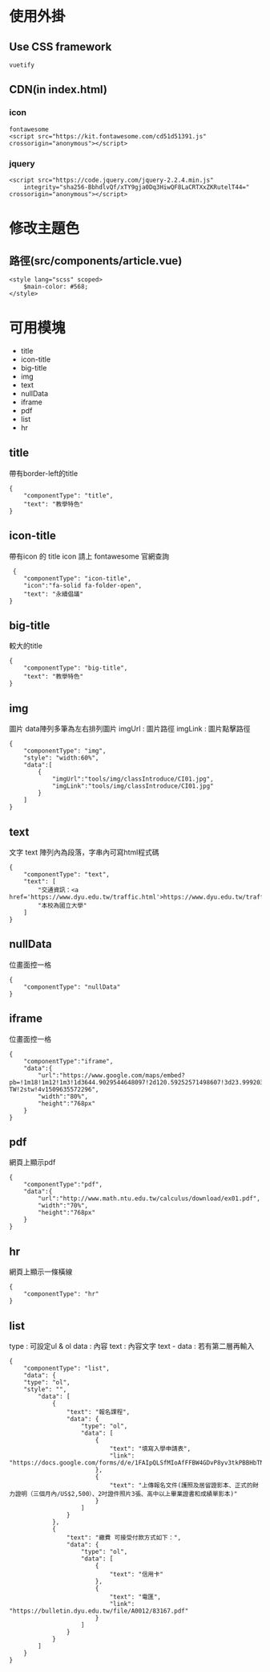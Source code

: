 # 使用外掛
## Use CSS framework  
```
vuetify
```
## CDN(in index.html)
### icon
```
fontawesome
<script src="https://kit.fontawesome.com/cd51d51391.js" crossorigin="anonymous"></script>
```
### jquery
```
<script src="https://code.jquery.com/jquery-2.2.4.min.js"
    integrity="sha256-BbhdlvQf/xTY9gja0Dq3HiwQF8LaCRTXxZKRutelT44=" crossorigin="anonymous"></script>
```

# 修改主題色
## 路徑(src/components/article.vue)
```
<style lang="scss" scoped>
    $main-color: #568;
</style>
```
# 可用模塊
- title
- icon-title
- big-title
- img
- text
- nullData
- iframe
- pdf
- list
- hr

## title
帶有border-left的title
```
{
    "componentType": "title",
    "text": "教學特色"
}

```
## icon-title
帶有icon 的 title
icon 請上 fontawesome 官網查詢
```
 {
    "componentType": "icon-title",
    "icon":"fa-solid fa-folder-open",
    "text": "永續倡議"
}
```
## big-title
較大的title
```
{
    "componentType": "big-title",
    "text": "教學特色"
}

```
## img
圖片
data陣列多筆為左右排列圖片
imgUrl : 圖片路徑
imgLink : 圖片點擊路徑
```
{
    "componentType": "img",
    "style": "width:60%",
    "data":[
        {
            "imgUrl":"tools/img/classIntroduce/CI01.jpg",
            "imgLink":"tools/img/classIntroduce/CI01.jpg"
        }
    ]
}
```
## text
文字
text 陣列內為段落，字串內可寫html程式碼
```
{
    "componentType": "text",
    "text": [
        "交通資訊：<a href='https://www.dyu.edu.tw/traffic.html'>https://www.dyu.edu.tw/traffic.html</a>",
        "本校為國立大學"
    ]
}
```
## nullData
位畫面控一格
```
{
    "componentType": "nullData"
}

```
## iframe
位畫面控一格
```
{
    "componentType":"iframe",
    "data":{
        "url":"https://www.google.com/maps/embed?pb=!1m18!1m12!1m3!1d3644.9029544648097!2d120.59252571498607!3d23.999203784467365!2m3!1f0!2f0!3f0!3m2!1i1024!2i768!4f13.1!3m3!1m2!1s0x34693768664f3ccb%3A0xe8c679292eeb5326!2zNTE15b2w5YyW57ij5aSn5p2R6YSJ5a245bqc6LevMTY46Jmf!5e0!3m2!1szh-TW!2stw!4v1509635572296",
        "width":"80%",
        "height":"768px"
    }
}
```
## pdf
網頁上顯示pdf
```
{
    "componentType":"pdf",
    "data":{
        "url":"http://www.math.ntu.edu.tw/calculus/download/ex01.pdf",
        "width":"70%",
        "height":"768px"
    }
}
```
## hr
網頁上顯示一條橫線
```
{
    "componentType": "hr"
}
```
## list
type : 可設定ul & ol
data : 內容
text : 內容文字
text - data : 若有第二層再輸入
```
{
    "componentType": "list",
    "data": {
    "type": "ol",
    "style": "",
        "data": [
            {
                "text": "報名課程",
                "data": {
                    "type": "ol",
                    "data": [
                        {
                            "text": "填寫入學申請表",
                            "link": "https://docs.google.com/forms/d/e/1FAIpQLSfMIoAfFFBW4GDvP8yv3tkPBBHbTNFT7je5_XGQM8s9EZhfEg/viewform"
                        },
                        {
                            "text": "上傳報名文件(護照及居留證影本、正式的財力證明（三個月內/US$2,500）、2吋證件照片3張、高中以上畢業證書和成績單影本)"
                        }
                    ]
                }
            },
            {
                "text": "繳費 可接受付款方式如下：",
                "data": {
                    "type": "ol",
                    "data": [
                        {
                            "text": "信用卡"
                        },
                        {
                            "text": "電匯",
                            "link": "https://bulletin.dyu.edu.tw/file/A0012/83167.pdf"
                        }
                    ]
                }
            }
        ]
    }
}

```
